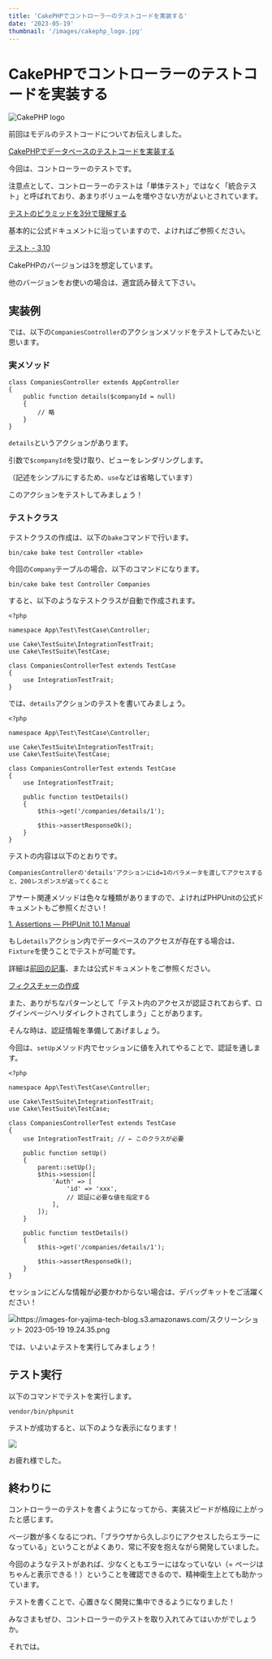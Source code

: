 ```yaml
---
title: 'CakePHPでコントローラーのテストコードを実装する'
date: '2023-05-19'
thumbnail: '/images/cakephp_logo.jpg'
---
```


# CakePHPでコントローラーのテストコードを実装する

![CakePHP logo](/images/cakephp_logo.jpg)

前回はモデルのテストコードについてお伝えしました。

[CakePHPでデータベースのテストコードを実装する](https://yajimaga-tech-blog.vercel.app/posts/20230518)

今回は、コントローラーのテストです。

注意点として、コントローラーのテストは「単体テスト」ではなく「統合テスト」と呼ばれており、あまりボリュームを増やさない方がよいとされています。

[テストのピラミッドを3分で理解する](https://test-hack.com/%E3%83%86%E3%82%B9%E3%83%88%E3%81%AE%E3%83%94%E3%83%A9%E3%83%9F%E3%83%83%E3%83%89%E3%82%923%E5%88%86%E3%81%A7%E7%90%86%E8%A7%A3%E3%81%99%E3%82%8B/)

基本的に公式ドキュメントに沿っていますので、よければご参照ください。

[テスト - 3.10](https://book.cakephp.org/3/ja/development/testing.html#integration-testing)

CakePHPのバージョンは3を想定しています。

他のバージョンをお使いの場合は、適宜読み替えて下さい。

## 実装例

では、以下の`CompaniesController`のアクションメソッドをテストしてみたいと思います。

### 実メソッド

```php:CompaniesController.php
class CompaniesController extends AppController
{
    public function details($companyId = null)
    {
        // 略
    }
}
```

`details`というアクションがあります。

引数で`$companyId`を受け取り、ビューをレンダリングします。

（記述をシンプルにするため、`use`などは省略しています）

このアクションをテストしてみましょう！

### テストクラス

テストクラスの作成は、以下の`bake`コマンドで行います。

`bin/cake bake test Controller <table>`

今回の`Company`テーブルの場合、以下のコマンドになります。

`bin/cake bake test Controller Companies`

すると、以下のようなテストクラスが自動で作成されます。

```php:path/to/tests/TestCase/Controller/CompaniesControllerTest.php
<?php

namespace App\Test\TestCase\Controller;

use Cake\TestSuite\IntegrationTestTrait;
use Cake\TestSuite\TestCase;

class CompaniesControllerTest extends TestCase
{
    use IntegrationTestTrait;
}

```

では、`details`アクションのテストを書いてみましょう。

```php:path/to/tests/TestCase/Controller/CompaniesControllerTest.php
<?php

namespace App\Test\TestCase\Controller;

use Cake\TestSuite\IntegrationTestTrait;
use Cake\TestSuite\TestCase;

class CompaniesControllerTest extends TestCase
{
    use IntegrationTestTrait;
    
    public function testDetails()
    {
        $this->get('/companies/details/1');

        $this->assertResponseOk();
    }
}
```

テストの内容は以下のとおりです。

`CompaniesControllerの'details'アクションにid=1のパラメータを渡してアクセスすると、200レスポンスが返ってくること`

アサート関連メソッドは色々な種類がありますので、よければPHPUnitの公式ドキュメントもご参照ください！

[1. Assertions — PHPUnit 10.1 Manual](https://docs.phpunit.de/en/10.1/assertions.html)

もし`details`アクション内でデータベースのアクセスが存在する場合は、`Fixture`を使うことでテストが可能です。

詳細は[前回の記事](https://yajimaga-tech-blog.vercel.app/posts/20230518)、または公式ドキュメントをご参照ください。

[フィクスチャーの作成](https://book.cakephp.org/3/ja/development/testing.html#id14)

また、ありがちなパターンとして「テスト内のアクセスが認証されておらず、ログインページへリダイレクトされてしまう」ことがあります。

そんな時は、認証情報を準備してあげましょう。

今回は、`setUp`メソッド内でセッションに値を入れてやることで、認証を通します。


```php:path/to/tests/TestCase/Controller/CompaniesControllerTest.php
<?php

namespace App\Test\TestCase\Controller;

use Cake\TestSuite\IntegrationTestTrait;
use Cake\TestSuite\TestCase;

class CompaniesControllerTest extends TestCase
{
    use IntegrationTestTrait; // ← このクラスが必要
    
    public function setUp()
    {
        parent::setUp();
        $this->session([
            'Auth' => [
                'id' => 'xxx',
                // 認証に必要な値を指定する
            ],
        ]);
    }
    
    public function testDetails()
    {
        $this->get('/companies/details/1');

        $this->assertResponseOk();
    }
}
```

セッションにどんな情報が必要かわからない場合は、デバッグキットをご活躍ください！

![https://images-for-yajima-tech-blog.s3.amazonaws.com/スクリーンショット 2023-05-19 19.24.35.png](https://images-for-yajima-tech-blog.s3.amazonaws.com/20230519.png)

では、いよいよテストを実行してみましょう！

## テスト実行

以下のコマンドでテストを実行します。

`vendor/bin/phpunit`

テストが成功すると、以下のような表示になります！

![](https://images-for-yajima-tech-blog.s3.amazonaws.com/screenshot-2023-05-18-192850.png)

お疲れ様でした。

## 終わりに

コントローラーのテストを書くようになってから、実装スピードが格段に上がったと感じます。

ページ数が多くなるにつれ、「ブラウザから久しぶりにアクセスしたらエラーになっている」ということがよくあり、常に不安を抱えながら開発していました。

今回のようなテストがあれば、少なくともエラーにはなっていない（= ページはちゃんと表示できる！）ということを確認できるので、精神衛生上とても助かっています。

テストを書くことで、心置きなく開発に集中できるようになりました！

みなさまもぜひ、コントローラーのテストを取り入れてみてはいかがでしょうか。

それでは。
